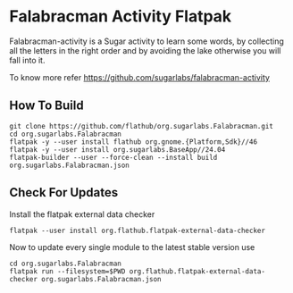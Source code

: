 # Falabracman Activity Flatpak

Falabracman-activity is a Sugar activity to learn some words, by collecting all the letters in the right order and by avoiding the lake otherwise you will fall into it.

To know more refer https://github.com/sugarlabs/falabracman-activity

## How To Build

```
git clone https://github.com/flathub/org.sugarlabs.Falabracman.git
cd org.sugarlabs.Falabracman
flatpak -y --user install flathub org.gnome.{Platform,Sdk}//46
flatpak -y --user install org.sugarlabs.BaseApp//24.04
flatpak-builder --user --force-clean --install build org.sugarlabs.Falabracman.json
```

## Check For Updates

Install the flatpak external data checker
```
flatpak --user install org.flathub.flatpak-external-data-checker
```

Now to update every single module to the latest stable version use
```
cd org.sugarlabs.Falabracman
flatpak run --filesystem=$PWD org.flathub.flatpak-external-data-checker org.sugarlabs.Falabracman.json
```
